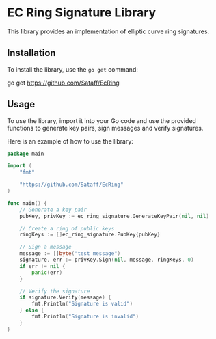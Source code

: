 # EC Ring Signature Library

This library provides an implementation of elliptic curve ring signatures.

## Installation

To install the library, use the `go get` command:

go get https://github.com/Sataff/EcRing


## Usage

To use the library, import it into your Go code and use the provided functions to generate key pairs, sign messages and verify signatures.

Here is an example of how to use the library:

```go
package main

import (
	"fmt"

	"https://github.com/Sataff/EcRing"
)

func main() {
	// Generate a key pair
	pubKey, privKey := ec_ring_signature.GenerateKeyPair(nil, nil)

	// Create a ring of public keys
	ringKeys := []ec_ring_signature.PubKey{pubKey}

	// Sign a message
	message := []byte("test message")
	signature, err := privKey.Sign(nil, message, ringKeys, 0)
	if err != nil {
		panic(err)
	}

	// Verify the signature
	if signature.Verify(message) {
		fmt.Println("Signature is valid")
	} else {
		fmt.Println("Signature is invalid")
	}
}
